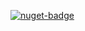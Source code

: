 [![nuget-badge](https://img.shields.io/badge/nuget-active-blue.svg)](https://www.nuget.org/packages/NequeoLinq)
